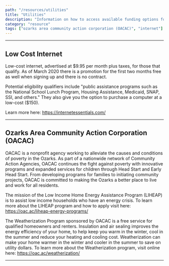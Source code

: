 ```yaml
---
path: "/resources/utilities"
title: "Utilities"
description: "Information on how to access available funding options for utility costs, as well as resources on how to work towards lower utility costs."
category: "resource"
tags: ["ozarks area community action corporation (OACAC)", "internet"]
---
```


---

## Low Cost Internet

Low-cost internet, advertised at \$9.95 per month plus taxes, for those that qualify. As of March 2020 there is a promotion for the first two months free as well when signing up and there is no contract.

Potential eligibility qualifiers include "public assistance programs such as the National School Lunch Program, Housing Assistance, Medicaid, SNAP, SSI, and others." They also give you the option to purchase a computer at a low-cost (\$150).

Learn more here: https://internetessentials.com/

---

## Ozarks Area Community Action Corporation (OACAC)

OACAC is a nonprofit agency working to alleviate the causes and conditions of poverty in the Ozarks. As part of a nationwide network of Community Action Agencies, OACAC continues the fight against poverty with innovative programs and expanded services for children through Head Start and Early Head Start. From developing programs for families to initiating community projects, OACAC is committed to making the Ozarks a better place to live and work for all residents.

The mission of the Low Income Home Energy Assistance Program (LIHEAP) is to assist low income households who have an energy crisis. To learn more about the LIHEAP program and how to apply visit here: https://oac.ac/liheap-energy-programs/

The Weatherization Program sponsored by OACAC is a free service for qualified homeowners and renters. Insulation and air sealing improves the energy efficiency of your home, to help keep you warm in the winter, cool in the summer and reduce your heating and cooling cost. Weatherization can make your home warmer in the winter and cooler in the summer to save on utility dollars. To learn more about the Weatherization program, visit online here: https://oac.ac/weatherization/

---
